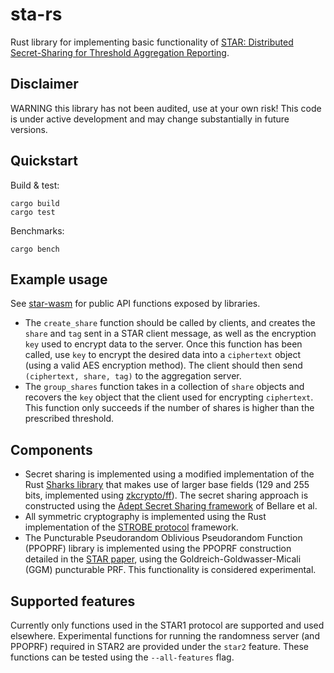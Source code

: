 # sta-rs

Rust library for implementing basic functionality of [STAR: Distributed
Secret-Sharing for Threshold Aggregation
Reporting](https://arxiv.org/abs/2109.10074).

## Disclaimer

WARNING this library has not been audited, use at your own risk! This
code is under active development and may change substantially in future
versions.

## Quickstart

Build & test:
```
cargo build
cargo test
```

Benchmarks:
```
cargo bench
```

## Example usage

See [star-wasm](./star-wasm/src/lib.rs) for public API functions exposed
by libraries.

- The `create_share` function should be called by clients, and creates
  the `share` and `tag` sent in a STAR client message, as well as the
  encryption `key` used to encrypt data to the server. Once this
  function has been called, use `key` to encrypt the desired data into a
  `ciphertext` object (using a valid AES encryption method). The client
  should then send `(ciphertext, share, tag)` to the aggregation server.
- The `group_shares` function takes in a collection of `share` objects
  and recovers the `key` object that the client used for encrypting
  `ciphertext`. This function only succeeds if the number of shares is
  higher than the prescribed threshold.


## Components

- Secret sharing is implemented using a modified implementation of the
  Rust [Sharks library](https://crates.io/crates/sharks) that makes use
  of larger base fields (129 and 255 bits, implemented using
  [zkcrypto/ff](https://github.com/zkcrypto/ff)). The secret sharing
  approach is constructed using the [Adept Secret Sharing
  framework](https://eprint.iacr.org/2020/800) of Bellare et al.
- All symmetric cryptography is implemented using the Rust
  implementation of the [STROBE
  protocol](https://docs.rs/strobe-rs/0.6.2/strobe_rs/) framework.
- The Puncturable Pseudorandom Oblivious Pseudorandom Function (PPOPRF)
  library is implemented using the PPOPRF construction detailed in the
  [STAR paper](https://arxiv.org/abs/2109.10074), using the
  Goldreich-Goldwasser-Micali (GGM) puncturable PRF. This functionality
  is considered experimental.

## Supported features

Currently only functions used in the STAR1 protocol are supported and
used elsewhere. Experimental functions for running the randomness server
(and PPOPRF) required in STAR2 are provided under the `star2` feature.
These functions can be tested using the `--all-features` flag.